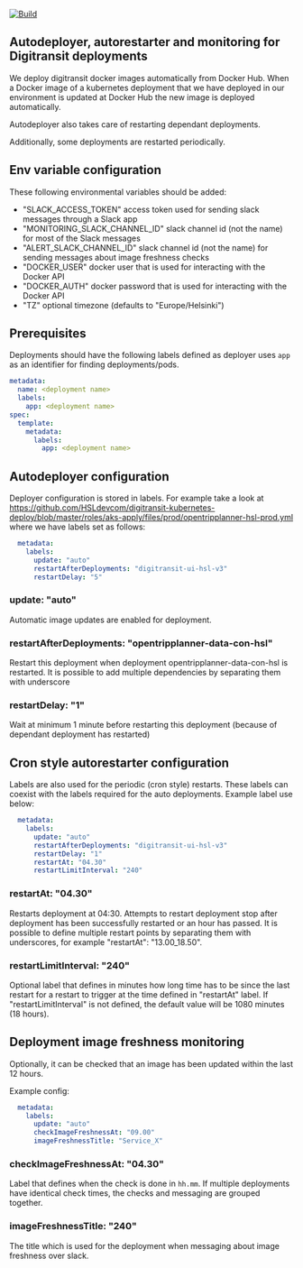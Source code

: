 [![Build](https://github.com/hsldevcom/digitransit-deployer/workflows/Process%20master%20push/badge.svg)](https://github.com/HSLdevcom/digitransit-deployer/actions)


## Autodeployer, autorestarter and monitoring for Digitransit deployments

We deploy digitransit docker images automatically from Docker Hub. When a Docker image of a kubernetes deployment that we have deployed in our environment is updated at Docker Hub the new image is deployed automatically.

Autodeployer also takes care of restarting dependant deployments.

Additionally, some deployments are restarted periodically.

## Env variable configuration

These following environmental variables should be added:
* "SLACK_ACCESS_TOKEN" access token used for sending slack messages through a Slack app
* "MONITORING_SLACK_CHANNEL_ID" slack channel id (not the name) for most of the Slack messages
* "ALERT_SLACK_CHANNEL_ID" slack channel id (not the name) for sending messages about image freshness checks
* "DOCKER_USER" docker user that is used for interacting with the Docker API
* "DOCKER_AUTH" docker password that is used for interacting with the Docker API
* "TZ" optional timezone (defaults to "Europe/Helsinki")

## Prerequisites

Deployments should have the following labels defined as deployer uses `app` as an identifier for finding deployments/pods.
```yaml
metadata:
  name: <deployment name>
  labels:
    app: <deployment name>
spec:
  template:
    metadata:
      labels:
        app: <deployment name>
```

## Autodeployer configuration

Deployer configuration is stored in labels. For example take a look at https://github.com/HSLdevcom/digitransit-kubernetes-deploy/blob/master/roles/aks-apply/files/prod/opentripplanner-hsl-prod.yml where we have labels set as follows:

```yaml
  metadata:
    labels:
      update: "auto"
      restartAfterDeployments: "digitransit-ui-hsl-v3"
      restartDelay: "5"
```

### update: "auto"
Automatic image updates are enabled for deployment.

### restartAfterDeployments: "opentripplanner-data-con-hsl"
Restart this deployment when deployment opentripplanner-data-con-hsl is restarted.
It is possible to add multiple dependencies by separating them with underscore

### restartDelay: "1"
Wait at minimum 1 minute before restarting this deployment (because of dependant deployment has restarted)

## Cron style autorestarter configuration

Labels are also used for the periodic (cron style) restarts. These labels can coexist with the labels required for the auto deployments. Example label use below:

```yaml
  metadata:
    labels:
      update: "auto"
      restartAfterDeployments: "digitransit-ui-hsl-v3"
      restartDelay: "1"
      restartAt: "04.30"
      restartLimitInterval: "240"
```

### restartAt: "04.30"
Restarts deployment at 04:30. Attempts to restart deployment stop after deployment has been successfully restarted or an hour has passed. It is possible to define multiple restart points by separating them with underscores, for example "restartAt": "13.00_18.50".

### restartLimitInterval: "240"
Optional label that defines in minutes how long time has to be since the last restart for a restart to trigger at the time defined in "restartAt" label. If "restartLimitInterval" is not defined, the default value will be 1080 minutes (18 hours).

## Deployment image freshness monitoring

Optionally, it can be checked that an image has been updated within the last 12 hours.

Example config:

```yaml
  metadata:
    labels:
      update: "auto"
      checkImageFreshnessAt: "09.00"
      imageFreshnessTitle: "Service_X"
```

### checkImageFreshnessAt: "04.30"
Label that defines when the check is done in `hh.mm`. If multiple deployments have identical check times, the checks and messaging are grouped together.

### imageFreshnessTitle: "240"
The title which is used for the deployment when messaging about image freshness over slack.
